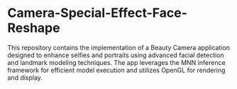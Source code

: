 # Camera-Special-Effect-Face-Reshape
This repository contains the implementation of a Beauty Camera application designed to enhance selfies and portraits using advanced facial detection and landmark modeling techniques. The app leverages the MNN inference framework for efficient model execution and utilizes OpenGL for rendering and display.
